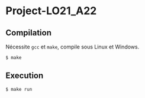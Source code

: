 # Project-LO21_A22 

## Compilation

Nécessite `gcc` et `make`, compile sous Linux et Windows.

```
$ make
```

## Execution

```
$ make run
```
